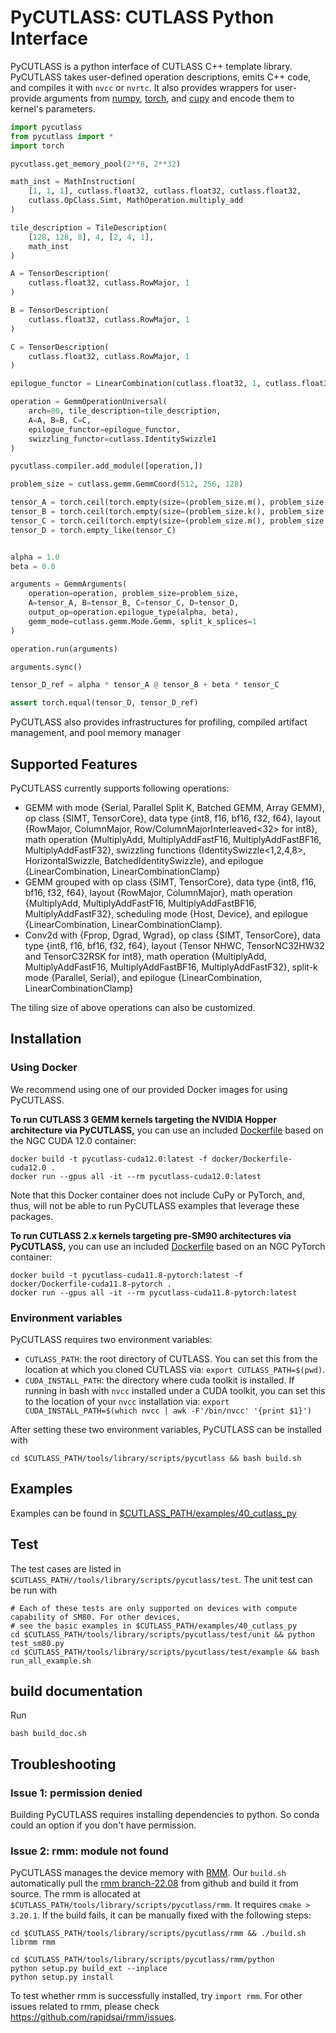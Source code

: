 # PyCUTLASS: CUTLASS Python Interface

PyCUTLASS is a python interface of CUTLASS C++ template library. PyCUTLASS takes user-defined operation descriptions, emits C++ code, and compiles it with `nvcc` or `nvrtc`. It also provides wrappers for user-provide arguments from [numpy](https://numpy.org/), [torch](https://pytorch.org/), and [cupy](https://github.com/cupy/cupy) and encode them to kernel's parameters.

```python
import pycutlass
from pycutlass import *
import torch

pycutlass.get_memory_pool(2**8, 2**32)

math_inst = MathInstruction(
    [1, 1, 1], cutlass.float32, cutlass.float32, cutlass.float32,
    cutlass.OpClass.Simt, MathOperation.multiply_add
)

tile_description = TileDescription(
    [128, 128, 8], 4, [2, 4, 1],
    math_inst
)

A = TensorDescription(
    cutlass.float32, cutlass.RowMajor, 1
)

B = TensorDescription(
    cutlass.float32, cutlass.RowMajor, 1
)

C = TensorDescription(
    cutlass.float32, cutlass.RowMajor, 1
)

epilogue_functor = LinearCombination(cutlass.float32, 1, cutlass.float32, cutlass.float32)

operation = GemmOperationUniversal(
    arch=80, tile_description=tile_description,
    A=A, B=B, C=C, 
    epilogue_functor=epilogue_functor, 
    swizzling_functor=cutlass.IdentitySwizzle1
)

pycutlass.compiler.add_module([operation,])

problem_size = cutlass.gemm.GemmCoord(512, 256, 128)

tensor_A = torch.ceil(torch.empty(size=(problem_size.m(), problem_size.k()), dtype=torch.float32, device="cuda").uniform_(-8.5, 7.5))
tensor_B = torch.ceil(torch.empty(size=(problem_size.k(), problem_size.n()), dtype=torch.float32, device="cuda").uniform_(-8.5, 7.5))
tensor_C = torch.ceil(torch.empty(size=(problem_size.m(), problem_size.n()), dtype=torch.float32, device="cuda").uniform_(-8.5, 7.5))
tensor_D = torch.empty_like(tensor_C)


alpha = 1.0
beta = 0.0

arguments = GemmArguments(
    operation=operation, problem_size=problem_size,
    A=tensor_A, B=tensor_B, C=tensor_C, D=tensor_D,
    output_op=operation.epilogue_type(alpha, beta),
    gemm_mode=cutlass.gemm.Mode.Gemm, split_k_splices=1
)

operation.run(arguments)

arguments.sync()

tensor_D_ref = alpha * tensor_A @ tensor_B + beta * tensor_C

assert torch.equal(tensor_D, tensor_D_ref)
```
PyCUTLASS also provides infrastructures for profiling, compiled artifact management, and pool memory manager 

## Supported Features
PyCUTLASS currently supports following operations:
* GEMM with mode {Serial, Parallel Split K, Batched GEMM, Array GEMM}, op class {SIMT, TensorCore}, data type {int8, f16, bf16, f32, f64}, layout {RowMajor, ColumnMajor, Row/ColumnMajorInterleaved<32> for int8}, math operation {MultiplyAdd, MultiplyAddFastF16, MultiplyAddFastBF16, MultiplyAddFastF32}, swizzling functions {IdentitySwizzle<1,2,4,8>, HorizontalSwizzle, BatchedIdentitySwizzle}, and epilogue {LinearCombination, LinearCombinationClamp}
* GEMM grouped with op class {SIMT, TensorCore}, data type {int8, f16, bf16, f32, f64}, layout {RowMajor, ColumnMajor}, math operation {MultiplyAdd, MultiplyAddFastF16, MultiplyAddFastBF16, MultiplyAddFastF32}, scheduling mode {Host, Device}, and epilogue {LinearCombination, LinearCombinationClamp}.
* Conv2d with {Fprop, Dgrad, Wgrad}, op class {SIMT, TensorCore}, data type {int8, f16, bf16, f32, f64}, layout {Tensor NHWC, TensorNC32HW32 and TensorC32RSK for int8}, math operation {MultiplyAdd, MultiplyAddFastF16, MultiplyAddFastBF16, MultiplyAddFastF32}, split-k mode {Parallel, Serial}, and epilogue {LinearCombination, LinearCombinationClamp}

The tiling size of above operations can also be customized.

## Installation

### Using Docker
We recommend using one of our provided Docker images for using PyCUTLASS.

**To run CUTLASS 3 GEMM kernels targeting the NVIDIA Hopper architecture via PyCUTLASS,** you can use an included [Dockerfile](docker/Dockerfile-cuda12.0) based on the NGC CUDA 12.0 container:
```shell
docker build -t pycutlass-cuda12.0:latest -f docker/Dockerfile-cuda12.0 .
docker run --gpus all -it --rm pycutlass-cuda12.0:latest
```
Note that this Docker container does not include CuPy or PyTorch, and, thus, will not be able to run PyCUTLASS examples that
leverage these packages.

**To run CUTLASS 2.x kernels targeting pre-SM90 architectures via PyCUTLASS,** you can use an included [Dockerfile](docker/Dockerfile-cuda11.8-pytorch) based on an NGC PyTorch container:
```shell
docker build -t pycutlass-cuda11.8-pytorch:latest -f docker/Dockerfile-cuda11.8-pytorch .
docker run --gpus all -it --rm pycutlass-cuda11.8-pytorch:latest
```

### Environment variables
PyCUTLASS requires two environment variables:
* `CUTLASS_PATH`: the root directory of CUTLASS. You can set this from the location at which you cloned CUTLASS via: `export CUTLASS_PATH=$(pwd)`.
* `CUDA_INSTALL_PATH`: the directory where cuda toolkit is installed. If running in bash with `nvcc` installed under a CUDA toolkit, you can set this to the location of your `nvcc` installation via: `export CUDA_INSTALL_PATH=$(which nvcc | awk -F'/bin/nvcc' '{print $1}')`

After setting these two environment variables, PyCUTLASS can be installed with 
```shell
cd $CUTLASS_PATH/tools/library/scripts/pycutlass && bash build.sh
```

## Examples
Examples can be found in [$CUTLASS_PATH/examples/40_cutlass_py](examples/40_cutlass_py)

## Test
The test cases are listed in `$CUTLASS_PATH//tools/library/scripts/pycutlass/test`. The unit test can be run with
```shell
# Each of these tests are only supported on devices with compute capability of SM80. For other devices,
# see the basic examples in $CUTLASS_PATH/examples/40_cutlass_py
cd $CUTLASS_PATH/tools/library/scripts/pycutlass/test/unit && python test_sm80.py
cd $CUTLASS_PATH/tools/library/scripts/pycutlass/test/example && bash run_all_example.sh
```

## build documentation
Run
```shell
bash build_doc.sh
```


## Troubleshooting

### Issue 1: permission denied
Building PyCUTLASS requires installing dependencies to python. So conda could an option if you don't have permission.

### Issue 2: rmm: module not found
PyCUTLASS manages the device memory with [RMM](https://github.com/rapidsai/rmm). Our `build.sh` automatically pull the [rmm branch-22.08](https://github.com/rapidsai/rmm/tree/branch-22.08) from github and build it from source. The rmm is allocated at `$CUTLASS_PATH/tools/library/scripts/pycutlass/rmm`. It requires `cmake > 3.20.1`. If the build fails, it can be manually fixed with the following steps:
```shell
cd $CUTLASS_PATH/tools/library/scripts/pycutlass/rmm && ./build.sh librmm rmm

cd $CUTLASS_PATH/tools/library/scripts/pycutlass/rmm/python
python setup.py build_ext --inplace
python setup.py install
```
To test whether rmm is successfully installed, try `import rmm`. For other issues related to rmm, please check https://github.com/rapidsai/rmm/issues. 
